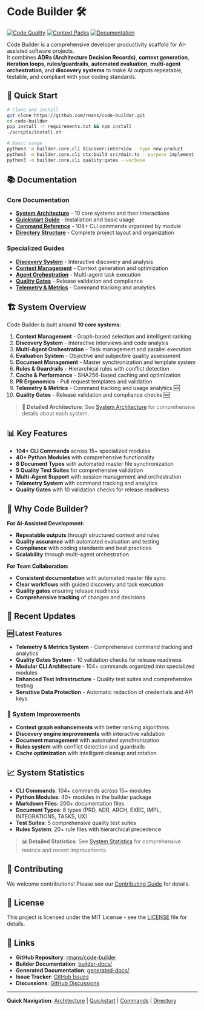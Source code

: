 # Code Builder 🛠️

[![Code Quality](https://github.com/rmans/code-builder/workflows/CI/badge.svg)](https://github.com/rmans/code-builder/actions)
[![Context Packs](https://github.com/rmans/code-builder/workflows/Context%20Packs/badge.svg)](https://github.com/rmans/code-builder/actions)
[![Documentation](https://github.com/rmans/code-builder/workflows/Documentation/badge.svg)](https://github.com/rmans/code-builder/actions)

Code Builder is a comprehensive developer productivity scaffold for AI-assisted software projects.  
It combines **ADRs (Architecture Decision Records)**, **context generation**, **iteration loops**, **rules/guardrails**, **automated evaluation**, **multi-agent orchestration**, and **discovery systems** to make AI outputs repeatable, testable, and compliant with your coding standards.

## 🚀 Quick Start

```bash
# Clone and install
git clone https://github.com/rmans/code-builder.git
cd code-builder
pip install -r requirements.txt && npm install
./scripts/install.sh

# Basic usage
python3 -m builder.core.cli discover:interview --type new-product
python3 -m builder.core.cli ctx:build src/main.ts --purpose implement
python3 -m builder.core.cli quality:gates --verbose
```

## 📚 Documentation

### Core Documentation
- **[System Architecture](builder-docs/readme/README-ARCHITECTURE.md)** - 10 core systems and their interactions
- **[Quickstart Guide](builder-docs/readme/README-QUICKSTART.md)** - Installation and basic usage
- **[Command Reference](builder-docs/readme/README-COMMANDS.md)** - 104+ CLI commands organized by module
- **[Directory Structure](builder-docs/readme/README-DIRECTORY.md)** - Complete project layout and organization

### Specialized Guides
- **[Discovery System](builder-docs/instructions/discover.md)** - Interactive discovery and analysis
- **[Context Management](builder-docs/instructions/context.md)** - Context generation and optimization
- **[Agent Orchestration](builder-docs/instructions/agents.md)** - Multi-agent task execution
- **[Quality Gates](builder-docs/instructions/evaluate.md)** - Release validation and compliance
- **[Telemetry & Metrics](builder-docs/instructions/telemetry.md)** - Command tracking and analytics

## 🏗️ System Overview

Code Builder is built around **10 core systems**:

1. **Context Management** - Graph-based selection and intelligent ranking
2. **Discovery System** - Interactive interviews and code analysis
3. **Multi-Agent Orchestration** - Task management and parallel execution
4. **Evaluation System** - Objective and subjective quality assessment
5. **Document Management** - Master synchronization and template system
6. **Rules & Guardrails** - Hierarchical rules with conflict detection
7. **Cache & Performance** - SHA256-based caching and optimization
8. **PR Ergonomics** - Pull request templates and validation
9. **Telemetry & Metrics** - Command tracking and usage analytics 🆕
10. **Quality Gates** - Release validation and compliance checks 🆕

> **📖 Detailed Architecture**: See [System Architecture](builder-docs/readme/README-ARCHITECTURE.md) for comprehensive details about each system.

## 📊 Key Features

- **104+ CLI Commands** across 15+ specialized modules
- **40+ Python Modules** with comprehensive functionality
- **8 Document Types** with automated master file synchronization
- **5 Quality Test Suites** for comprehensive validation
- **Multi-Agent Support** with session management and orchestration
- **Telemetry System** with command tracking and analytics
- **Quality Gates** with 10 validation checks for release readiness

## 🎯 Why Code Builder?

**For AI-Assisted Development:**
- **Repeatable outputs** through structured context and rules
- **Quality assurance** with automated evaluation and testing
- **Compliance** with coding standards and best practices
- **Scalability** through multi-agent orchestration

**For Team Collaboration:**
- **Consistent documentation** with automated master file sync
- **Clear workflows** with guided discovery and task execution
- **Quality gates** ensuring release readiness
- **Comprehensive tracking** of changes and decisions

## 🔧 Recent Updates

### 🆕 Latest Features
- **Telemetry & Metrics System** - Comprehensive command tracking and analytics
- **Quality Gates System** - 10 validation checks for release readiness
- **Modular CLI Architecture** - 104+ commands organized into specialized modules
- **Enhanced Test Infrastructure** - Quality test suites and comprehensive testing
- **Sensitive Data Protection** - Automatic redaction of credentials and API keys

### 🔄 System Improvements
- **Context graph enhancements** with better ranking algorithms
- **Discovery engine improvements** with interactive validation
- **Document management** with automated synchronization
- **Rules system** with conflict detection and guardrails
- **Cache optimization** with intelligent cleanup and rotation

## 📈 System Statistics

- **CLI Commands**: 104+ commands across 15+ modules
- **Python Modules**: 40+ modules in the builder package
- **Markdown Files**: 200+ documentation files
- **Document Types**: 8 types (PRD, ADR, ARCH, EXEC, IMPL, INTEGRATIONS, TASKS, UX)
- **Test Suites**: 5 comprehensive quality test suites
- **Rules System**: 20+ rule files with hierarchical precedence

> **📊 Detailed Statistics**: See [System Statistics](builder-docs/readme/README-STATISTICS.md) for comprehensive metrics and recent improvements.

## 🤝 Contributing

We welcome contributions! Please see our [Contributing Guide](CONTRIBUTING.md) for details.

## 📄 License

This project is licensed under the MIT License - see the [LICENSE](LICENSE) file for details.

## 🔗 Links

- **GitHub Repository**: [rmans/code-builder](https://github.com/rmans/code-builder)
- **Builder Documentation**: [builder-docs/](builder-docs/)
- **Generated Documentation**: [generated-docs/](generated-docs/)
- **Issue Tracker**: [GitHub Issues](https://github.com/rmans/code-builder/issues)
- **Discussions**: [GitHub Discussions](https://github.com/rmans/code-builder/discussions)

---

**Quick Navigation**: [Architecture](builder-docs/readme/README-ARCHITECTURE.md) | [Quickstart](builder-docs/readme/README-QUICKSTART.md) | [Commands](builder-docs/readme/README-COMMANDS.md) | [Directory](builder-docs/readme/README-DIRECTORY.md)
